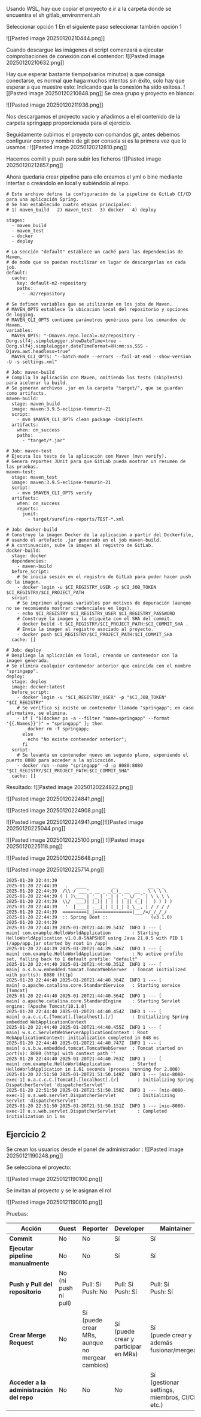 Usando WSL, hay que copiar el proyecto e ir a la carpeta donde se encuentra el sh gitlab_environment.sh

Seleccionar opción 1
En el siguiente paso seleccionar también opción 1

![[Pasted image 20250120210444.png]]


Cuando descargue las imágenes el script comenzará a ejecutar comprobaciones de conexión con el contendor:
![[Pasted image 20250120210632.png]]

Hay que esperar bastante tiempo(varios minutos) a que consiga conectarse, es normal que haga muchos intentos sin éxito, solo hay que esperar a que muestre esto:
Indicando que la conexión ha sido exitosa.
![[Pasted image 20250120210848.png]]
Se crea grupo y proyecto en blanco:

![[Pasted image 20250120211936.png]]

Nos descargamos el proyecto vacio y añadimos a el el contenido de la carpeta springapp proporcionada para el ejercicio.

Seguidamente subimos el proyecto con comandos git, antes debemos configurar correo y nombre de git por consola si es la primera vez que lo usamos :
![[Pasted image 20250120212810.png]]

Hacemos comiit y push para subir los ficheros
![[Pasted image 20250120212857.png]]

Ahora quedaría crear  pipeline para ello creamos el yml o bine mediante interfaz o creándolo en local y subiéndolo al repo.
```
# Este archivo define la configuración de la pipeline de GitLab CI/CD para una aplicación Spring.
# Se han establecido cuatro etapas principales: 
# 1) maven_build   2) maven_test   3) docker   4) deploy

stages:
  - maven_build
  - maven_test
  - docker
  - deploy

# La sección "default" establece un caché para las dependencias de Maven, 
# de modo que se puedan reutilizar en lugar de descargarlas en cada job.
default:
  cache:
    key: default-m2-repository
    paths:
      - .m2/repository

# Se definen variables que se utilizarán en los jobs de Maven.
# MAVEN_OPTS establece la ubicación local del repositorio y opciones de logging.
# MAVEN_CLI_OPTS contiene parámetros genéricos para los comandos de Maven.
variables:
  MAVEN_OPTS: "-Dmaven.repo.local=.m2/repository -Dorg.slf4j.simpleLogger.showDateTime=true -Dorg.slf4j.simpleLogger.dateTimeFormat=HH:mm:ss,SSS -Djava.awt.headless=true"
  MAVEN_CLI_OPTS: "--batch-mode --errors --fail-at-end --show-version -U -s settings.xml"

# Job: maven-build
# Compila la aplicación con Maven, omitiendo los tests (skipTests) para acelerar la build.
# Se generan archivos .jar en la carpeta "target/", que se guardan como artifacts.
maven-build:
  stage: maven_build
  image: maven:3.9.5-eclipse-temurin-21
  script:
    - mvn $MAVEN_CLI_OPTS clean package -DskipTests
  artifacts:
    when: on_success
    paths:
      - "target/*.jar"

# Job: maven-test
# Ejecuta los tests de la aplicación con Maven (mvn verify).
# Genera reportes JUnit para que GitLab pueda mostrar un resumen de las pruebas.
maven-test:
  stage: maven_test
  image: maven:3.9.5-eclipse-temurin-21
  script:
    - mvn $MAVEN_CLI_OPTS verify
  artifacts:
    when: on_success
    reports:
      junit:
        - target/surefire-reports/TEST-*.xml

# Job: docker-build
# Construye la imagen Docker de la aplicación a partir del Dockerfile, 
# usando el artefacto .jar generado en el job maven-build.
# A continuación, sube la imagen al registro de GitLab.
docker-build:
  stage: docker
  dependencies:
    - maven-build
  before_script:
    # Se inicia sesión en el registro de GitLab para poder hacer push de la imagen.
    - docker login -u $CI_REGISTRY_USER -p $CI_JOB_TOKEN $CI_REGISTRY/$CI_PROJECT_PATH
  script:
    # Se imprimen algunas variables por motivos de depuración (aunque no se recomienda mostrar credenciales en logs).
    - echo $CI_REGISTRY $CI_REGISTRY_USER $CI_REGISTRY_PASSWORD
    # Construye la imagen y la etiqueta con el SHA del commit.
    - docker build -t $CI_REGISTRY/$CI_PROJECT_PATH:$CI_COMMIT_SHA .
    # Envía la imagen al registro asociado al proyecto.
    - docker push $CI_REGISTRY/$CI_PROJECT_PATH:$CI_COMMIT_SHA
  cache: []

# Job: deploy
# Despliega la aplicación en local, creando un contenedor con la imagen generada.
# Se elimina cualquier contenedor anterior que coincida con el nombre "springapp".
deploy:
  stage: deploy
  image: docker:latest
  before_script:
    - docker login -u "$CI_REGISTRY_USER" -p "$CI_JOB_TOKEN" "$CI_REGISTRY"
    # Se verifica si existe un contenedor llamado "springapp"; en caso afirmativo, se elimina.
    - if [ "$(docker ps -a --filter "name=springapp" --format '{{.Names}}')" = "springapp" ]; then
        docker rm -f springapp;
      else
        echo "No existe contenedor anterior";
      fi
  script:
    # Se levanta un contenedor nuevo en segundo plano, exponiendo el puerto 8080 para acceder a la aplicación.
    - docker run --name "springapp" -d -p 8080:8080 "$CI_REGISTRY/$CI_PROJECT_PATH:$CI_COMMIT_SHA"
  cache: []

```

Resultado:
![[Pasted image 20250120224822.png]]


![[Pasted image 20250120224841.png]]

![[Pasted image 20250120224908.png]]



![[Pasted image 20250120224941.png]]![[Pasted image 20250120225044.png]]

![[Pasted image 20250120225100.png]]
![[Pasted image 20250120225118.png]]


![[Pasted image 20250120225648.png]]

![[Pasted image 20250120225714.png]]


```
2025-01-20 22:44:39 
2025-01-20 22:44:39   .   ____          _            __ _ _
2025-01-20 22:44:39  /\\ / ___'_ __ _ _(_)_ __  __ _ \ \ \ \
2025-01-20 22:44:39 ( ( )\___ | '_ | '_| | '_ \/ _` | \ \ \ \
2025-01-20 22:44:39  \\/  ___)| |_)| | | | | || (_| |  ) ) ) )
2025-01-20 22:44:39   '  |____| .__|_| |_|_| |_\__, | / / / /
2025-01-20 22:44:39  =========|_|==============|___/=/_/_/_/
2025-01-20 22:44:39  :: Spring Boot ::                (v3.1.0)
2025-01-20 22:44:39 
2025-01-20 22:44:39 2025-01-20T21:44:39.543Z  INFO 1 --- [           main] com.example.HelloWorldApplication        : Starting HelloWorldApplication v1.0.0-SNAPSHOT using Java 21.0.5 with PID 1 (/app/app.jar started by root in /app)
2025-01-20 22:44:39 2025-01-20T21:44:39.546Z  INFO 1 --- [           main] com.example.HelloWorldApplication        : No active profile set, falling back to 1 default profile: "default"
2025-01-20 22:44:40 2025-01-20T21:44:40.351Z  INFO 1 --- [           main] o.s.b.w.embedded.tomcat.TomcatWebServer  : Tomcat initialized with port(s): 8080 (http)
2025-01-20 22:44:40 2025-01-20T21:44:40.364Z  INFO 1 --- [           main] o.apache.catalina.core.StandardService   : Starting service [Tomcat]
2025-01-20 22:44:40 2025-01-20T21:44:40.364Z  INFO 1 --- [           main] o.apache.catalina.core.StandardEngine    : Starting Servlet engine: [Apache Tomcat/10.1.8]
2025-01-20 22:44:40 2025-01-20T21:44:40.454Z  INFO 1 --- [           main] o.a.c.c.C.[Tomcat].[localhost].[/]       : Initializing Spring embedded WebApplicationContext
2025-01-20 22:44:40 2025-01-20T21:44:40.455Z  INFO 1 --- [           main] w.s.c.ServletWebServerApplicationContext : Root WebApplicationContext: initialization completed in 848 ms
2025-01-20 22:44:40 2025-01-20T21:44:40.747Z  INFO 1 --- [           main] o.s.b.w.embedded.tomcat.TomcatWebServer  : Tomcat started on port(s): 8080 (http) with context path ''
2025-01-20 22:44:40 2025-01-20T21:44:40.763Z  INFO 1 --- [           main] com.example.HelloWorldApplication        : Started HelloWorldApplication in 1.61 seconds (process running for 2.008)
2025-01-20 22:51:50 2025-01-20T21:51:50.149Z  INFO 1 --- [nio-8080-exec-1] o.a.c.c.C.[Tomcat].[localhost].[/]       : Initializing Spring DispatcherServlet 'dispatcherServlet'
2025-01-20 22:51:50 2025-01-20T21:51:50.150Z  INFO 1 --- [nio-8080-exec-1] o.s.web.servlet.DispatcherServlet        : Initializing Servlet 'dispatcherServlet'
2025-01-20 22:51:50 2025-01-20T21:51:50.151Z  INFO 1 --- [nio-8080-exec-1] o.s.web.servlet.DispatcherServlet        : Completed initialization in 1 ms
```



## Ejercicio 2



Se crean los usuarios desde el panel de administrador :
![[Pasted image 20250121190248.png]]


Se selecciona el proyecto:

![[Pasted image 20250121190100.png]]


Se invitan al proyecto y se le asignan el rol


![[Pasted image 20250121190010.png]]

Pruebas:

| Acción                                   | Guest<br>               | Reporter                                             | Developer                                 | Maintainer                                          |
| ---------------------------------------- | ----------------------- | ---------------------------------------------------- | ----------------------------------------- | --------------------------------------------------- |
| **Commit**                               | No                      | No                                                   | Sí                                        | Sí                                                  |
| **Ejecutar pipeline manualmente**        | No                      | No                                                   | Sí                                        | Sí                                                  |
| **Push y Pull del repositorio**          | No<br>(ni push ni pull) | Pull: Sí  <br>Push: No                               | Pull: Sí  <br>Push: Sí                    | Pull: Sí  <br>Push: Sí                              |
| **Crear Merge Request**                  | No                      | Sí  <br>(puede crear MRs, aunque no mergear cambios) | Sí  <br>(puede crear y participar en MRs) | Sí  <br>(puede crear y además fusionar/mergear)     |
| **Acceder a la administración del repo** | No                      | No                                                   | No                                        | Sí  <br>(gestionar settings, miembros, CI/CD, etc.) |






